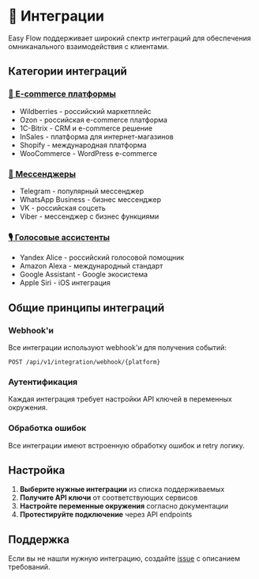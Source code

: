 # 🔌 Интеграции

Easy Flow поддерживает широкий спектр интеграций для обеспечения омниканального взаимодействия с клиентами.

## Категории интеграций

### [🛒 E-commerce платформы](ecommerce.md)
- Wildberries - российский маркетплейс
- Ozon - российская e-commerce платформа  
- 1C-Bitrix - CRM и e-commerce решение
- InSales - платформа для интернет-магазинов
- Shopify - международная платформа
- WooCommerce - WordPress e-commerce

### [💬 Мессенджеры](messaging.md)
- Telegram - популярный мессенджер
- WhatsApp Business - бизнес мессенджер
- VK - российская соцсеть
- Viber - мессенджер с бизнес функциями

### [🎙️ Голосовые ассистенты](voice.md)
- Yandex Alice - российский голосовой помощник
- Amazon Alexa - международный стандарт
- Google Assistant - Google экосистема
- Apple Siri - iOS интеграция

## Общие принципы интеграций

### Webhook'и
Все интеграции используют webhook'и для получения событий:
```http
POST /api/v1/integration/webhook/{platform}
```

### Аутентификация
Каждая интеграция требует настройки API ключей в переменных окружения.

### Обработка ошибок
Все интеграции имеют встроенную обработку ошибок и retry логику.

## Настройка

1. **Выберите нужные интеграции** из списка поддерживаемых
2. **Получите API ключи** от соответствующих сервисов  
3. **Настройте переменные окружения** согласно документации
4. **Протестируйте подключение** через API endpoints

## Поддержка

Если вы не нашли нужную интеграцию, создайте [issue](https://github.com/evgenygurin/easy-flow/issues) с описанием требований.